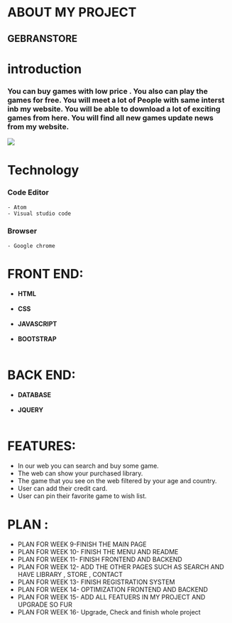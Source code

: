 # ABOUT MY PROJECT
## GEBRANSTORE

 # introduction
 ### You can buy games with low price . You also can play the games for free. You will meet a lot of People with same interst inb my website. You will be able to download a lot of exciting games from here. You will find all new games update news from my website.
  <img src="https://images.launchbox-app.com/9670ad95-016c-42a2-af83-6e679a890ba2.png">
 
# Technology
 ### Code Editor
    
    - Atom
    - Visual studio code
    
 ### Browser
    - Google chrome
 

#  FRONT END:
  - **HTML**<br></br>
  - **CSS**<br></br>
  - **JAVASCRIPT**<br></br>
  - **BOOTSTRAP**<br></br>

#  BACK END:
  - **DATABASE**<br></br>
  - **JQUERY**<br></br>


 # FEATURES:
  - In our web you can search and buy some game.
  - The web can show your purchased library.
  - The game that you see on the web filtered by your age and country.
  - User can add their credit card.
  - User can pin their favorite game to wish list.

# PLAN :
 - PLAN FOR WEEK 9-FINISH THE MAIN PAGE
 - PLAN FOR WEEK 10- FINISH THE MENU AND README
 - PLAN FOR WEEK 11- FINISH FRONTEND AND BACKEND
 - PLAN FOR WEEK 12- ADD THE OTHER PAGES SUCH AS SEARCH AND HAVE LIBRARY , STORE , CONTACT
 - PLAN FOR WEEK 13- FINISH REGISTRATION SYSTEM
 - PLAN FOR WEEK 14- OPTIMIZATION FRONTEND AND BACKEND
 - PLAN FOR WEEK 15- ADD ALL FEATUERS IN MY PROJECT AND UPGRADE SO FUR
 - PLAN FOR WEEK 16- Upgrade, Check and finish whole project
